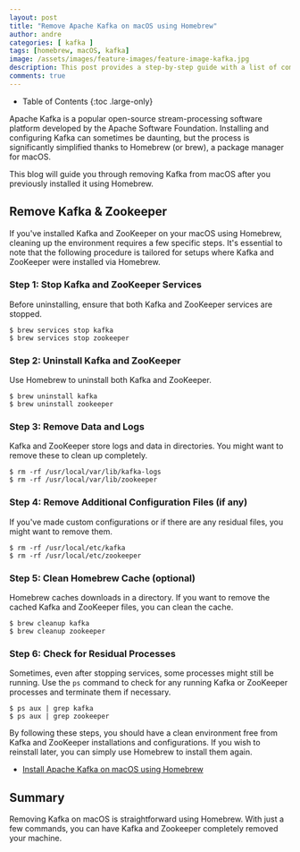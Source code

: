 ```yaml
---
layout: post
title: "Remove Apache Kafka on macOS using Homebrew"
author: andre
categories: [ kafka ]
tags: [homebrew, macOS, kafka]
image: /assets/images/feature-images/feature-image-kafka.jpg
description: This post provides a step-by-step guide with a list of commands on how to remove Apache Kafka on macOS using Homebrew.
comments: true
---
```


- Table of Contents
{:toc .large-only}

Apache Kafka is a popular open-source stream-processing software platform developed by the Apache Software Foundation. 
Installing and configuring Kafka can sometimes be daunting, but the process is significantly simplified thanks to 
Homebrew (or brew), a package manager for macOS.

This blog will guide you through removing Kafka from macOS after you previously installed it using Homebrew. 

## Remove Kafka & Zookeeper
If you've installed Kafka and ZooKeeper on your macOS using Homebrew, cleaning up the environment requires a few 
specific steps. It's essential to note that the following procedure is tailored for setups where Kafka and ZooKeeper 
were installed via Homebrew.

### Step 1: Stop Kafka and ZooKeeper Services
Before uninstalling, ensure that both Kafka and ZooKeeper services are stopped.
```shell
$ brew services stop kafka
$ brew services stop zookeeper
```

### Step 2: Uninstall Kafka and ZooKeeper
Use Homebrew to uninstall both Kafka and ZooKeeper.
```shell
$ brew uninstall kafka
$ brew uninstall zookeeper
```

### Step 3: Remove Data and Logs
Kafka and ZooKeeper store logs and data in directories. You might want to remove these to clean up completely.
```shell
$ rm -rf /usr/local/var/lib/kafka-logs
$ rm -rf /usr/local/var/lib/zookeeper
```

### Step 4: Remove Additional Configuration Files (if any)
If you've made custom configurations or if there are any residual files, you might want to remove them.
```shell
$ rm -rf /usr/local/etc/kafka
$ rm -rf /usr/local/etc/zookeeper
```

### Step 5: Clean Homebrew Cache (optional)
Homebrew caches downloads in a directory. If you want to remove the cached Kafka and ZooKeeper files, you can clean the cache.
```shell
$ brew cleanup kafka
$ brew cleanup zookeeper
```

### Step 6: Check for Residual Processes
Sometimes, even after stopping services, some processes might still be running. Use the `ps` command to check for any 
running Kafka or ZooKeeper processes and terminate them if necessary.
```shell
$ ps aux | grep kafka
$ ps aux | grep zookeeper
```

By following these steps, you should have a clean environment free from Kafka and ZooKeeper installations and 
configurations. If you wish to reinstall later, you can simply use Homebrew to install them again.
* [Install Apache Kafka on macOS using Homebrew](/install-apache-kafka-on-macos-using-homebrew)

## Summary
Removing Kafka on macOS is straightforward using Homebrew. With just a few commands, you can have Kafka and Zookeeper 
completely removed your machine.

